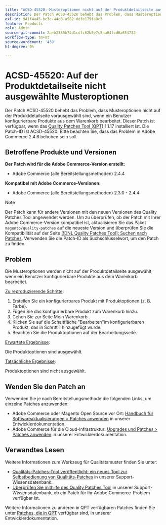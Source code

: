```yaml
---
title: "ACSD-45520: Musteroptionen nicht auf der Produktdetailseite ausgewählt"
description: Der Patch ACSD-45520 behebt das Problem, dass Musteroptionen nicht auf der Produktdetailseite vorausgewählt sind, wenn ein Benutzer konfigurierbare Produkte aus dem Warenkorb bearbeitet. Dieser Patch ist verfügbar, wenn das [Quality Patches Tool (QPT)](/help/announcements/adobe-commerce-announcements/magento-quality-patches-released-new-tool-to-self-serve-quality-patches.md) 1.1.17 installiert ist. Die Patch-ID ist ACSD-45520. Bitte beachten Sie, dass das Problem in Adobe Commerce 2.4.6 behoben sein soll.
exl-id: 941f4a45-bc3c-44c0-a582-ddfe179fa8c3
feature: Products
role: Admin
source-git-commit: 2aeb2355b74d1cdfc62b5e7c5aa04fcd0a654733
workflow-type: tm+mt
source-wordcount: '430'
ht-degree: 0%

---
```


# ACSD-45520: Auf der Produktdetailseite nicht ausgewählte Musteroptionen

Der Patch ACSD-45520 behebt das Problem, dass Musteroptionen nicht auf der Produktdetailseite vorausgewählt sind, wenn ein Benutzer konfigurierbare Produkte aus dem Warenkorb bearbeitet. Dieser Patch ist verfügbar, wenn das [Quality Patches Tool (QPT)](/help/announcements/adobe-commerce-announcements/magento-quality-patches-released-new-tool-to-self-serve-quality-patches.md) 1.1.17 installiert ist. Die Patch-ID ist ACSD-45520. Bitte beachten Sie, dass das Problem in Adobe Commerce 2.4.6 behoben sein soll.

## Betroffene Produkte und Versionen

**Der Patch wird für die Adobe Commerce-Version erstellt:**

* Adobe Commerce (alle Bereitstellungsmethoden) 2.4.4

**Kompatibel mit Adobe Commerce-Versionen:**

* Adobe Commerce (alle Bereitstellungsmethoden) 2.3.0 - 2.4.4

>[!NOTE]
>
>Der Patch kann für andere Versionen mit den neuen Versionen des Quality Patches Tool angewendet werden. Um zu überprüfen, ob der Patch mit Ihrer Adobe Commerce-Version kompatibel ist, aktualisieren Sie das Paket `magento/quality-patches` auf die neueste Version und überprüfen Sie die Kompatibilität auf der Seite [[!DNL Quality Patches Tool]: Suchen nach Patches](https://experienceleague.adobe.com/tools/commerce-quality-patches/index.html). Verwenden Sie die Patch-ID als Suchschlüsselwort, um den Patch zu finden.

## Problem

Die Musteroptionen werden nicht auf der Produktdetailseite ausgewählt, wenn ein Benutzer konfigurierbare Produkte aus dem Warenkorb bearbeitet.

<u>Zu reproduzierende Schritte</u>:

1. Erstellen Sie ein konfigurierbares Produkt mit Produktoptionen (z. B. Farbe).
1. Fügen Sie das konfigurierbare Produkt zum Warenkorb hinzu.
1. Gehen Sie zur Seite Mein Warenkorb .
1. Klicken Sie auf die Schaltfläche &quot;Bearbeiten&quot;im konfigurierbaren Produkt, das in Schritt 1 hinzugefügt wurde.
1. Beachten Sie die Produktoptionen auf der Bearbeitungsseite.

<u>Erwartete Ergebnisse</u>:

Die Produktoptionen sind ausgewählt.

<u>Tatsächliche Ergebnisse</u>:

Produktoptionen sind nicht ausgewählt.

## Wenden Sie den Patch an

Verwenden Sie je nach Bereitstellungsmethode die folgenden Links, um einzelne Patches anzuwenden:

* Adobe Commerce oder Magento Open Source vor Ort: [Handbuch für Softwareaktualisierungen > Patches anwenden](https://experienceleague.adobe.com/en/docs/commerce-operations/tools/quality-patches-tool/usage) in unserer Entwicklerdokumentation.
* Adobe Commerce für die Cloud-Infrastruktur: [Upgrades und Patches > Patches anwenden](https://experienceleague.adobe.com/en/docs/commerce-cloud-service/user-guide/develop/upgrade/apply-patches) in unserer Entwicklerdokumentation.

## Verwandtes Lesen

Weitere Informationen zum Werkzeug für Qualitätsmuster finden Sie unter:

* [Qualitäts-Patches-Tool veröffentlicht: ein neues Tool zur Selbstbedienung von Qualitäts-Patches](/help/announcements/adobe-commerce-announcements/magento-quality-patches-released-new-tool-to-self-serve-quality-patches.md) in unserer Support-Wissensdatenbank.
* [Überprüfen Sie mithilfe des Quality Patches Tool](/help/support-tools/patches-available-in-qpt-tool/check-patch-for-magento-issue-with-magento-quality-patches.md) in unserer Support-Wissensdatenbank, ob ein Patch für Ihr Adobe Commerce-Problem verfügbar ist.

Weitere Informationen zu anderen in QPT verfügbaren Patches finden Sie unter [Patches, die in QPT](https://experienceleague.adobe.com/tools/commerce-quality-patches/index.html) verfügbar sind, in unserer Entwicklerdokumentation.
